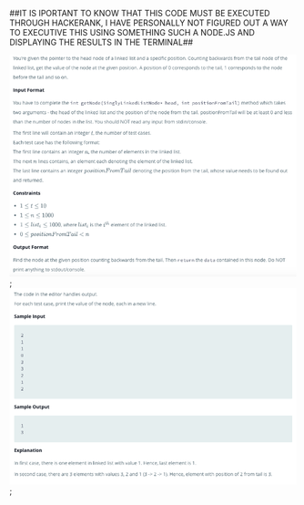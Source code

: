 ##IT IS IPORTANT TO KNOW THAT THIS CODE MUST BE EXECUTED THROUGH HACKERANK, I HAVE PERSONALLY NOT FIGURED OUT A WAY TO EXECUTIVE THIS USING SOMETHING SUCH A NODE.JS AND DISPLAYING THE RESULTS IN THE TERMINAL##

![Screenshot](screenshot.png);
![Screenshot](screenshot2.png);